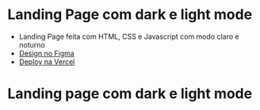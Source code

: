 # Landing Page com dark e light mode
- Landing Page feita com HTML, CSS e Javascript com modo claro e noturno
- [Design no Figma](https://www.figma.com/file/zFYx3jJQGfSCubvCkcqn3x/Water?node-id=16%3A62&t=i8nD8h3atLe4EWfA-1)
- [Deploy na Vercel](https://dark-light-page.vercel.app)
# Landing page com dark e light mode
